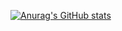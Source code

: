 [![Anurag's GitHub stats](https://github-readme-stats.vercel.app/api?username=mohamedokaily&repo=mohamedokaily.github.io&show_icons=true&include_all_commits=false&count_private=true)](https://mohamedokaily.com/)
